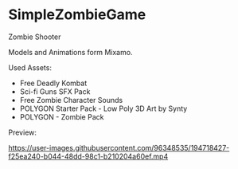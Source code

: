 # SimpleZombieGame
 Zombie Shooter
 
 Models and Animations form Mixamo.

Used Assets:
- Free Deadly Kombat
- Sci-fi Guns SFX Pack
- Free Zombie Character Sounds
- POLYGON Starter Pack - Low Poly 3D Art by Synty
- POLYGON - Zombie Pack

Preview:

https://user-images.githubusercontent.com/96348535/194718427-f25ea240-b044-48dd-98c1-b210204a60ef.mp4

